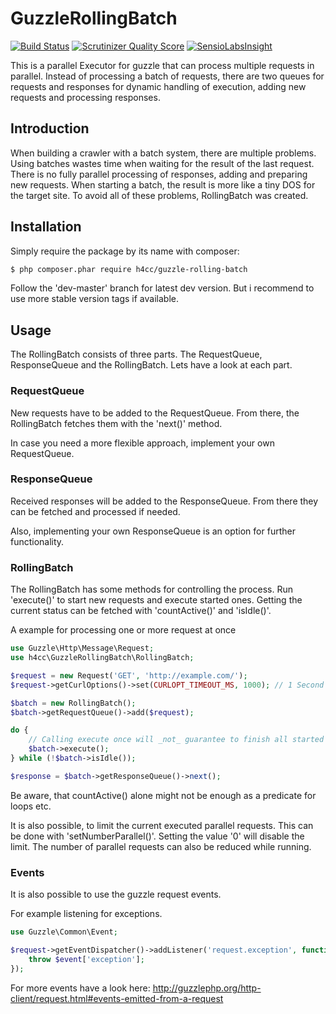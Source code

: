 GuzzleRollingBatch
===================

[![Build Status](https://travis-ci.org/h4cc/GuzzleRollingBatch.png?branch=master)](https://travis-ci.org/h4cc/GuzzleRollingBatch)
[![Scrutinizer Quality Score](https://scrutinizer-ci.com/g/h4cc/GuzzleRollingBatch/badges/quality-score.png?s=123cb0bb8a0c1ab48f5a4d8bde6958030647eedc)](https://scrutinizer-ci.com/g/h4cc/GuzzleRollingBatch/)
[![SensioLabsInsight](https://insight.sensiolabs.com/projects/ac04d1d5-33e8-4047-b2f3-79b987a71668/mini.png)](https://insight.sensiolabs.com/projects/ac04d1d5-33e8-4047-b2f3-79b987a71668)

This is a parallel Executor for guzzle that can process multiple requests in parallel.
Instead of processing a batch of requests, there are two queues for requests and responses for dynamic handling
of execution, adding new requests and processing responses.


## Introduction

When building a crawler with a batch system, there are multiple problems.
Using batches wastes time when waiting for the result of the last request.
There is no fully parallel processing of responses, adding and preparing new requests.
When starting a batch, the result is more like a tiny DOS for the target site.
To avoid all of these problems, RollingBatch was created.


## Installation

Simply require the package by its name with composer:
```bash
$ php composer.phar require h4cc/guzzle-rolling-batch
```
Follow the 'dev-master' branch for latest dev version. But i recommend to use more stable version tags if available.


## Usage

The RollingBatch consists of three parts. The RequestQueue, ResponseQueue and the RollingBatch.
Lets have a look at each part.


### RequestQueue

New requests have to be added to the RequestQueue.
From there, the RollingBatch fetches them with the 'next()' method.

In case you need a more flexible approach, implement your own RequestQueue.


### ResponseQueue

Received responses will be added to the ResponseQueue. From there they can be fetched and processed if needed.

Also, implementing your own ResponseQueue is an option for further functionality.


### RollingBatch

The RollingBatch has some methods for controlling the process.
Run 'execute()' to start new requests and execute started ones.
Getting the current status can be fetched with 'countActive()' and 'isIdle()'.

A example for processing one or more request at once
```php
use Guzzle\Http\Message\Request;
use h4cc\GuzzleRollingBatch\RollingBatch;

$request = new Request('GET', 'http://example.com/');
$request->getCurlOptions()->set(CURLOPT_TIMEOUT_MS, 1000); // 1 Second

$batch = new RollingBatch();
$batch->getRequestQueue()->add($request);

do {
    // Calling execute once will _not_ guarantee to finish all started requests.
    $batch->execute();
} while (!$batch->isIdle());

$response = $batch->getResponseQueue()->next();
```

Be aware, that countActive() alone might not be enough as a predicate for loops etc.

It is also possible, to limit the current executed parallel requests.
This can be done with 'setNumberParallel()'. Setting the value '0' will disable the limit.
The number of parallel requests can also be reduced while running.


### Events

It is also possible to use the guzzle request events.

For example listening for exceptions.

```php
use Guzzle\Common\Event;

$request->getEventDispatcher()->addListener('request.exception', function(Event $event) {
    throw $event['exception'];
});
```

For more events have a look here:
http://guzzlephp.org/http-client/request.html#events-emitted-from-a-request
